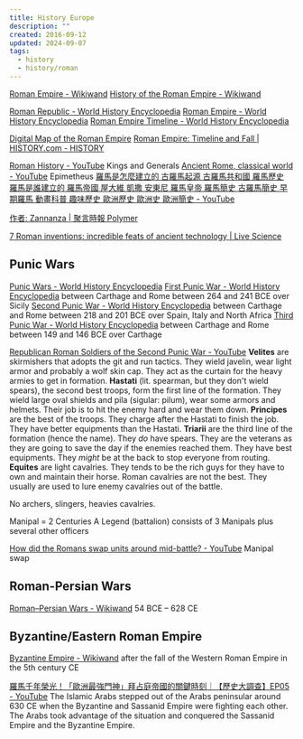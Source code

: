 ```yaml
---
title: History Europe
description: ""
created: 2016-09-12
updated: 2024-09-07
tags:
  - history
  - history/roman
---
```


[Roman Empire - Wikiwand](http://omni.wikiwand.com/en/Roman_Empire)
[History of the Roman Empire - Wikiwand](http://omni.wikiwand.com/en/History_of_the_Roman_Empire)

[Roman Republic - World History Encyclopedia](https://www.worldhistory.org/Roman_Republic/)
[Roman Empire - World History Encyclopedia](https://www.worldhistory.org/Roman_Empire/)
[Roman Empire Timeline - World History Encyclopedia](https://www.worldhistory.org/timeline/Roman_Empire/)

[Digital Map of the Roman Empire](http://pelagios.org/maps/greco-roman/)
[Roman Empire: Timeline and Fall | HISTORY.com - HISTORY](https://www.history.com/topics/ancient-rome)

[Roman History - YouTube](https://www.youtube.com/playlist?list=PLaBYW76inbX6WrNCeL_AdR36ZIODiGNzq) Kings and Generals
[Ancient Rome, classical world - YouTube](https://www.youtube.com/playlist?list=PLObJ0KGDh5_NK3QFHjjAFF7ZQeOXAFSCp) Epimetheus
[羅馬是怎麼建立的 古羅馬起源 古羅馬共和國 羅馬歷史 羅馬是誰建立的 羅馬帝國 屋大維 凱撒 安東尼 羅馬皇帝 羅馬簡史 古羅馬簡史 早期羅馬 動畫科普 趣味歷史 歐洲歷史 歐洲史 歐洲簡史 - YouTube](https://www.youtube.com/watch?v=eOHfOlgJqdA)

[作者: Zannanza | 聚言時報 Polymer](http://polymerhk.com/articles/author/zannanza/)

[7 Roman inventions: incredible feats of ancient technology | Live Science](https://www.livescience.com/roman-inventions)

## Punic Wars

[Punic Wars - World History Encyclopedia](https://www.worldhistory.org/Punic_Wars/)
[First Punic War - World History Encyclopedia](https://www.worldhistory.org/First_Punic_War/) between Carthage and Rome between 264 and 241 BCE over Sicily
[Second Punic War - World History Encyclopedia](https://www.worldhistory.org/Second_Punic_War/) between Carthage and Rome between 218 and 201 BCE over Spain, Italy and North Africa
[Third Punic War - World History Encyclopedia](https://www.worldhistory.org/Third_Punic_War/) between Carthage and Rome between 149 and 146 BCE over Carthage

[Republican Roman Soldiers of the Second Punic War - YouTube](https://www.youtube.com/watch?v=TeU8pXr0ucI)
**Velites** are skirmishers that adopts the git and run tactics. They wield javelin, wear light armor and probably a wolf skin cap. They act as the curtain for the heavy armies to get in formation.
**Hastati** (lit. spearman, but they don't wield spears), the second best troops, form the first line of the formation. They wield large oval shields and pila (sigular: pilum), wear some armors and helmets. Their job is to hit the enemy hard and wear them down.
**Principes** are the best of the troops. They charge after the Hastati to finish the job. They have better equipments than the Hastati.
**Triarii** are the third line of the formation (hence the name). They _do_ have spears. They are the veterans as they are going to save the day if the enemies reached them. They have best equipments. They _might_ be at the back to stop everyone from routing.
**Equites** are light cavalries. They tends to be the rich guys for they have to own and maintain their horse. Roman cavalries are not the best. They usually are used to lure enemy cavalries out of the battle.

No archers, slingers, heavies cavalries.

Manipal = 2 Centuries
A Legend (battalion) consists of 3 Manipals plus several other officers

[How did the Romans swap units around mid-battle? - YouTube](https://www.youtube.com/watch?v=croWDsDhgPo) Manipal swap

## Roman-Persian Wars

[Roman–Persian Wars - Wikiwand](http://omni.wikiwand.com/en/Roman–Persian_Wars) 54 BCE – 628 CE

## Byzantine/Eastern Roman Empire

[Byzantine Empire - Wikiwand](http://omni.wikiwand.com/en/Byzantine_Empire) after the fall of the Western Roman Empire in the 5th century CE

[羅馬千年榮光！「歐洲最強門神」拜占庭帝國的關鍵時刻｜【歷史大調查】EP05 - YouTube](https://www.youtube.com/watch?v=FzbrhX8u7YI)
The Islamic Arabs stepped out of the Arabs peninsular around 630 CE when the Byzantine and Sassanid Empire were fighting each other. The Arabs took advantage of the situation and conquered the Sassanid Empire and the Byzantine Empire.

